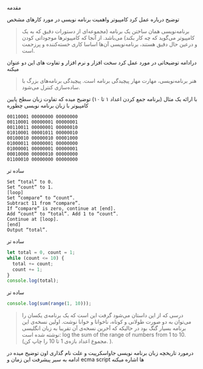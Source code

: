 

مقدمه

توضیح درباره عمل کرد کامپیوتر واهمیت برنامه نویسی در مورد کارهای مشخص

> برنامه‌نویسی همان ساختن یک برنامه  (مجموعه‌ای از دستورات دقیق که به یک کامپیوتر می‌گوید که چه کار بکند) می‌باشد. از آنجا که کامپیوتر‌ها موجوداتی کودن و درعین حال دقیق هستند، برنامه‌نویسی آن‌ها اساسا کاری خسته‌کننده و پرزحمت است.


درادامه توضیحاتی در مورد عمل کرد سخت افزار  و نرم افزار و تفاوت های این دو عنوان میکنه

> هنر برنامه‌نویسی، مهارت مهار پیچیدگی برنامه است. پیچیدگی برنامه‌های بزرگ با ساده‌سازی کنترل می‌شود.

با ارائه یک مثال (برنامه جمع کردن اعداد ۱ تا ۱۰) توضیح میده که تفاوت زبان سطح پایین کامپیوتر با زبان برنامه نویسی چطوره

```
00110001 00000000 00000000
00110001 00000001 00000001
00110011 00000001 00000010
01010001 00001011 00000010
00100010 00000010 00001000
01000011 00000001 00000000
01000001 00000001 00000001
00010000 00000010 00000000
01100010 00000000 00000000
```
ساده تر
```
Set “total” to 0.
Set “count” to 1.
[loop]
Set “compare” to “count”.
Subtract 11 from “compare”.
If “compare” is zero, continue at [end].
Add “count” to “total”. Add 1 to “count”. 
Continue at [loop].
[end]
Output “total”.
```
ساده تر
```js
let total = 0, count = 1;
while (count <= 10) {
  total += count;
  count += 1;
}
console.log(total);
```
ساده تر
```js
console.log(sum(range(1, 10)));
```

>درسی که از این داستان می‌شود گرفت این است که یک برنامه‌ی یکسان را می‌توان به دو صورت طولانی و کوتاه، ناخوانا و خوانا نوشت. اولین نسخه‌ی این برنامه بسیار گنگ بود در حالیکه که آخرین نسخه‌ی آن تقریبا به زبان انگلیسی نوشته شده است: log the sum of the range of numbers from 1 to 10. (مجموع اعداد بازه‌ی 1 تا 10 را چاپ کن. ).

درمورد تاریخچه زبان برنامه نویسی جاواسکرپیت و علت نام گذاری اون توضیح میده 
در ادامه به سیر پیشرفت این زمان و ecma script ها اشاره میکنه 

